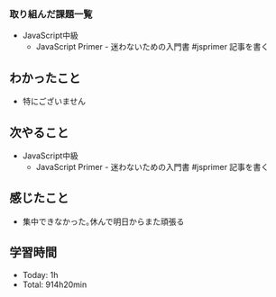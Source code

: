 ### 取り組んだ課題一覧
- JavaScript中級
  - JavaScript Primer - 迷わないための入門書 #jsprimer 記事を書く
## わかったこと
- 特にございません
## 次やること
- JavaScript中級
  - JavaScript Primer - 迷わないための入門書 #jsprimer 記事を書く
## 感じたこと
- 集中できなかった｡休んで明日からまた頑張る
## 学習時間
- Today: 1h
- Total: 914h20min